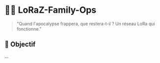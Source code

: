 # 🧟‍♂️ LoRaZ-Family-Ops

> "Quand l'apocalypse frappera, que restera-t-il ? Un réseau LoRa qui fonctionne."

## 📡 Objectif
...

